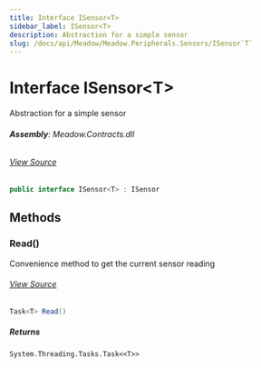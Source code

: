 ```yaml
---
title: Interface ISensor<T>
sidebar_label: ISensor<T>
description: Abstraction for a simple sensor
slug: /docs/api/Meadow/Meadow.Peripherals.Sensors/ISensor`T`
---
```

# Interface ISensor&lt;T&gt;
Abstraction for a simple sensor

###### **Assembly**: Meadow.Contracts.dll
###### [View Source](https://github.com/WildernessLabs/Meadow.Contracts.git/blob/develop/Source/Meadow.Contracts/Peripherals/Sensors/ISensor.cs#L15)
```csharp title="Declaration"
public interface ISensor<T> : ISensor
```
## Methods
### Read()
Convenience method to get the current sensor reading
###### [View Source](https://github.com/WildernessLabs/Meadow.Contracts.git/blob/develop/Source/Meadow.Contracts/Peripherals/Sensors/ISensor.cs#L20)
```csharp title="Declaration"
Task<T> Read()
```

##### Returns

`System.Threading.Tasks.Task<<T>>`
